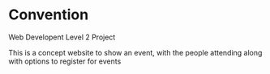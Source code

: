 # Convention
Web Developent Level 2 Project

This is a concept website to show an event, with the people attending along with options to register for events
